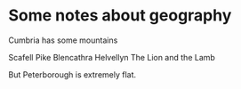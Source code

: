 Some notes about geography
==========================

Cumbria has some mountains

Scafell Pike
Blencathra
Helvellyn
The Lion and the Lamb

But Peterborough is extremely flat.

